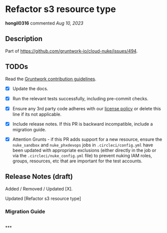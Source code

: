 # Refactor s3 resource type

**hongil0316** commented *Aug 10, 2023*

<!-- Prepend '[WIP]' to the title if this PR is still a work-in-progress. Remove it when it is ready for review! -->

## Description

Part of https://github.com/gruntwork-io/cloud-nuke/issues/494. 

<!-- Description of the changes introduced by this PR. -->

## TODOs

Read the [Gruntwork contribution guidelines](https://gruntwork.notion.site/Gruntwork-Coding-Methodology-02fdcd6e4b004e818553684760bf691e).

- [x] Update the docs.
- [x] Run the relevant tests successfully, including pre-commit checks.
- [x] Ensure any 3rd party code adheres with our [license policy](https://www.notion.so/gruntwork/Gruntwork-licenses-and-open-source-usage-policy-f7dece1f780341c7b69c1763f22b1378) or delete this line if its not applicable.
- [x] Include release notes. If this PR is backward incompatible, include a migration guide.
- [x] Attention Grunts - if this PR adds support for a new resource, ensure the `nuke_sandbox` and `nuke_phxdevops` jobs in `.circleci/config.yml` have been updated with appropriate exclusions (either directly in the job or via the `.circleci/nuke_config.yml` file) to prevent nuking IAM roles, groups, resources, etc that are important for the test accounts.


## Release Notes (draft)

<!-- One-line description of the PR that can be included in the final release notes. -->
Added / Removed / Updated [X].

Updated [Refactor s3 resource type]

### Migration Guide

<!-- Important: If you made any backward incompatible changes, then you must write a migration guide! -->


<br />
***


